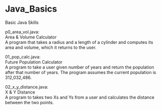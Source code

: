 # Java_Basics
Basic Java Skills

p0_area_vol.java:<br>
Area & Volume Calculator<br>
A program that takes a radius and a length of a cylinder and computes its area and volume, which
it returns to the user.

01_pop_calc.java:<br>
Future Population Calculator<br>
A program to take a user given number of years and return the population after that number of years.
The program assumes the current population is 312,032,486.

02_x_y_distance.java:<br>
X & Y Distance<br>
A program to takes two Xs and Ys from a user and calculates the distance between the two points.
